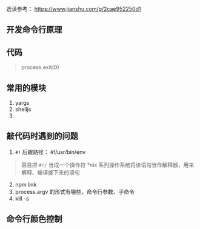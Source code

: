 选读参考：
https://www.jianshu.com/p/2cae952250d1


## 开发命令行原理


## 代码
> process.exit(0)
## 常用的模块
1. yargs 
2. shelljs
3. 

## 敲代码时遇到的问题
1. `#!` 后跟路径： #!/usr/bin/env 
> 容易把 `#!/` 当成一个操作符
> *nix 系列操作系统将该语句当作解释器，用来解释、编译接下来的语句
2. npm link
3. process.argv 的形式有哪些，命令行参数、子命令
4. kill -s 
## 命令行颜色控制